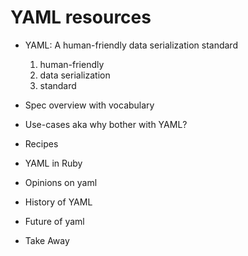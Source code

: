 YAML resources
==============

- YAML: A human-friendly data serialization standard
  1. human-friendly
  2. data serialization
  3. standard
- Spec overview with vocabulary
- Use-cases aka why bother with YAML?
- Recipes
- YAML in Ruby


- Opinions on yaml
- History of YAML
- Future of yaml

- Take Away
